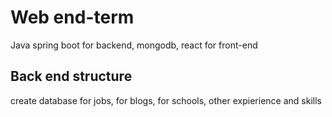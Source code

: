 # Web end-term
Java spring boot for backend, mongodb, react for front-end

## Back end structure
create database for jobs, for blogs, for schools, other expierience and skills